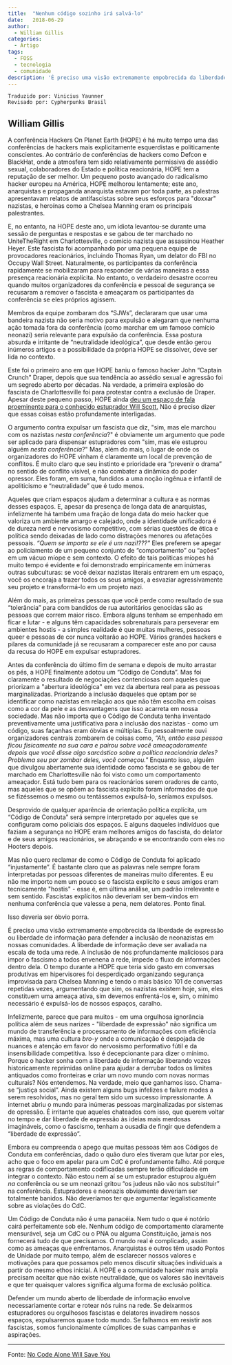 ```yaml
---
title:  "Nenhum código sozinho irá salvá-lo"
date:   2018-06-29
author:
  - William Gillis
categories:
  - Artigo
tags:
  - FOSS
  - tecnologia
  - comunidade
description: 'É preciso uma visão extremamente empobrecida da liberdade de expressão ou liberdade de informação para defender a inclusão de neonazistas em nossas comunidades. A liberdade de informação deve ser avaliada na escala de toda uma rede. A inclusão de nós profundamente maliciosos para impor o fascismo a todos envenena a rede, impede o fluxo de informações dentro dela...'
---
```

```
Traduzido por: Vinicius Yaunner
Revisado por: Cypherpunks Brasil
```
## William Gillis

A conferência Hackers On Planet Earth (HOPE) é há muito tempo uma das conferências de hackers mais explicitamente esquerdistas e politicamente conscientes. Ao contrário de conferências de hackers como Defcon e BlackHat, onde a atmosfera tem sido relativamente permissiva de assédio sexual, colaboradores do Estado e política reacionária, HOPE tem a reputação de ser melhor. Um pequeno posto avançado do radicalismo hacker europeu na América, HOPE melhorou lentamente; este ano, anarquistas e propaganda anarquista estavam por toda parte, as palestras apresentavam relatos de antifascistas sobre seus esforços para "doxxar" nazistas, e heroínas como a Chelsea Manning eram os principais palestrantes.

E, no entanto, na HOPE deste ano, um idiota levantou-se durante uma sessão de perguntas e respostas e se gabou de ter marchado no UniteTheRight em Charlottesville, o comício nazista que assassinou Heather Heyer. Este fascista foi acompanhado por uma pequena equipe de provocadores reacionários, incluindo Thomas Ryan, um delator do FBI no Occupy Wall Street. Naturalmente, os participantes da conferência rapidamente se mobilizaram para responder de várias maneiras a essa presença reacionária explícita. No entanto, o verdadeiro desastre ocorreu quando muitos organizadores da conferência e pessoal de segurança se recusaram a remover o fascista e ameaçaram os participantes da conferência se eles próprios agissem.

Membros da equipe zombaram dos “SJWs”, declararam que usar uma bandeira nazista não seria motivo para expulsão e alegaram que nenhuma ação tomada fora da conferência (como marchar em um famoso comício neonazi) seria relevante para expulsão da conferência. Essa postura absurda e irritante de “neutralidade ideológica”, que desde então gerou inúmeros artigos e a possibilidade da própria HOPE se dissolver, deve ser lida no contexto.

Este foi o primeiro ano em que HOPE baniu o famoso hacker John “Captain Crunch” Draper, depois que sua tendência ao assédio sexual e agressão foi um segredo aberto por décadas. Na verdade, a primeira explosão do fascista de Charlottesville foi para protestar contra a exclusão de Draper. Apesar deste pequeno passo, HOPE ainda [deu um espaço de fala proeminente para o conhecido estuprador Will Scott.](https://twitter.com/isislovecruft/status/1019799425206620160) Não é preciso dizer que essas coisas estão profundamente interligadas.

O argumento contra expulsar um fascista que diz, "sim, mas ele marchou com os nazistas *nesta conferência*?" é obviamente um argumento que pode ser aplicado para dispensar estupradores com "sim, mas ele estuprou alguém *nesta conferência*?" Mas, além do mais, o lugar de onde os organizadores do HOPE vinham é claramente um local de prevenção de conflitos. É muito claro que seu instinto e prioridade era “prevenir o drama” no sentido de conflito visível, e não combater a dinâmica do poder opressor. Eles foram, em suma, fundidos a uma noção ingênua e infantil de apoliticismo e “neutralidade” que é tudo menos.

Aqueles que criam espaços ajudam a determinar a cultura e as normas desses espaços. E, apesar da presença de longa data de anarquistas, infelizmente há também uma fração de longa data do meio hacker que valoriza um ambiente amargo e calejado, onde a identidade unificadora é de dureza nerd e nervosismo competitivo, com sérias questões de ética e política sendo deixadas de lado como distrações menores ou afetações pessoais. *“Quem se importa se ele é um nazi!???"* Eles preferem se apegar ao policiamento de um pequeno conjunto de “comportamento” ou “ações” em um vácuo míope e sem contexto. O efeito de tais políticas míopes há muito tempo é evidente e foi demonstrado empiricamente em inúmeras outras subculturas: se você deixar nazistas literais entrarem em um espaço, você os encoraja a trazer todos os seus amigos, a esvaziar agressivamente seu projeto e transformá-lo em um projeto nazi.

Além do mais, as primeiras pessoas que você perde como resultado de sua “tolerância” para com bandidos de rua autoritários genocidas são as pessoas que correm maior risco. Embora alguns tenham se empenhado em ficar e lutar - e alguns têm capacidades sobrenaturais para perseverar em ambientes hostis - a simples realidade é que muitas mulheres, pessoas queer e pessoas de cor nunca voltarão ao HOPE. Vários grandes hackers e pilares da comunidade já se recusaram a comparecer este ano por causa da recusa do HOPE em expulsar estupradores.

Antes da conferência do último fim de semana e depois de muito arrastar os pés, a HOPE finalmente adotou um “Código de Conduta”. Mas foi claramente o resultado de negociações contenciosas com aqueles que priorizam a "abertura ideológica" em vez da abertura real para as pessoas marginalizadas. Priorizando a inclusão daqueles que optam por se identificar como nazistas em relação aos que não têm escolha em coisas como a cor da pele e as desvantagens que isso acarreta em nossa sociedade. Mas não importa que o Código de Conduta tenha inventado preventivamente uma justificativa para a inclusão dos nazistas - como um código, suas façanhas eram óbvias e múltiplas. Eu pessoalmente ouvi organizadores centrais zombarem de coisas como, *“Ah, então essa pessoa ficou fisicamente na sua cara e pairou sobre você ameaçadoramente depois que você disse algo sarcástico sobre a política reacionária deles? Problema seu por zombar deles, você começou."* Enquanto isso, alguém que divulgou abertamente sua identidade como fascista e se gabou de ter marchado em Charlottesville não foi visto como um comportamento ameaçador. Está tudo bem para os reacionários serem oradores de canto, mas aqueles que se opõem ao fascista explícito foram informados de que se fizéssemos o mesmo ou tentássemos expulsá-lo, seríamos expulsos.

Desprovido de qualquer aparência de orientação política explícita, um “Código de Conduta” será sempre interpretado por aqueles que se configuram como policiais dos espaços. E alguns daqueles indivíduos que faziam a segurança no HOPE eram melhores amigos do fascista, do delator e de seus amigos reacionários, se abraçando e se encontrando com eles no Hooters depois.

Mas não quero reclamar de como o Código de Conduta foi aplicado “injustamente”. É bastante claro que as palavras nele sempre foram interpretadas por pessoas diferentes de maneiras muito diferentes. E eu não me importo nem um pouco se o fascista explícito e seus amigos eram tecnicamente "hostis" - esse é, em última análise, um padrão irrelevante e sem sentido. Fascistas explícitos não deveriam ser bem-vindos em nenhuma conferência que valesse a pena, nem delatores. Ponto final.

Isso deveria ser óbvio porra.

É preciso uma visão extremamente empobrecida da liberdade de expressão ou liberdade de informação para defender a inclusão de neonazistas em nossas comunidades. A liberdade de informação deve ser avaliada na escala de toda uma rede. A inclusão de nós profundamente maliciosos para impor o fascismo a todos envenena a rede, impede o fluxo de informações dentro dela. O tempo durante a HOPE que teria sido gasto em conversas produtivas em hipervisores foi desperdiçado organizando segurança improvisada para Chelsea Manning e tendo o mais básico 101 de conversas repetidas vezes, argumentando que sim, os nazistas existem hoje, sim, eles constituem uma ameaça ativa, sim devemos enfrentá-los e, sim, o mínimo necessário é expulsá-los de nossos espaços, caralho.

Infelizmente, parece que para muitos - em uma orgulhosa ignorância política além de seus narizes - "liberdade de expressão" não significa um mundo de transferência e processamento de informações com eficiência máxima, mas uma cultura *bro-y* onde a comunicação é despojada de nuances e atenção em favor do nervosismo performativo fútil e da insensibilidade competitiva. Isso é decepcionante para dizer o mínimo. Porque o hacker sonha com a liberdade de informação liberando vozes historicamente reprimidas online para ajudar a derrubar todos os limites antiquados como fronteiras e criar um novo mundo com novas normas culturais? Nós entendemos. Na verdade, meio que ganhamos isso. Chama-se “justiça social”. Ainda existem alguns bugs infelizes e failure modes a serem resolvidos, mas no geral tem sido um sucesso impressionante. A internet abriu o mundo para inúmeras pessoas marginalizadas por sistemas de opressão. É irritante que aqueles chateados com isso, que querem voltar no tempo e dar liberdade de expressão às ideias mais merdosas imagináveis, como o fascismo, tenham a ousadia de fingir que defendem a “liberdade de expressão”.

Embora eu compreenda o apego que muitas pessoas têm aos Códigos de Conduta em conferências, dado o quão duro eles tiveram que lutar por eles, acho que o foco em apelar para um CdC é profundamente falho. Até porque as regras de comportamento codificadas sempre terão dificuldade em integrar o contexto. Não estou nem aí se um estuprador estuprou alguém *na* conferência ou se um neonazi gritou “os judeus não vão nos substituir” na conferência. Estupradores e neonazis obviamente deveriam ser totalmente banidos. Não deveríamos ter que argumentar legalisticamente sobre as violações do CdC.

Um Código de Conduta não é uma panacéia. Nem tudo o que é notório cairá perfeitamente sob ele. Nenhum código de comportamento claramente mensurável, seja um CdC ou o PNA ou alguma Constituição, jamais nos fornecerá tudo de que precisamos. O mundo real é complicado, assim como as ameaças que enfrentamos. Anarquistas e outros têm usado Pontos de Unidade por muito tempo, além de esclarecer nossos valores e motivações para que possamos pelo menos discutir situações individuais a partir do mesmo ethos inicial. A HOPE e a comunidade hacker mais ampla precisam aceitar que não existe neutralidade, que os valores são inevitáveis ​​e que ter quaisquer valores significa alguma forma de exclusão política.

Defender um mundo aberto de liberdade de informação envolve necessariamente cortar e rotear nós ruins na rede. Se deixarmos estupradores ou orgulhosos fascistas e delatores invadirem nossos espaços, expulsaremos quase todo mundo. Se falhamos em resistir aos fascistas, somos funcionalmente cúmplices de suas campanhas e aspirações.

---

Fonte: [No Code Alone Will Save You](https://c4ss.org/content/51088)
